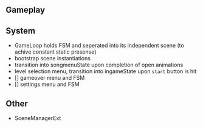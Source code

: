 

## Gameplay


## System
- GameLoop holds FSM and seperated into its independent scene (to achive constant static presense) 
- bootstrap scene instantiations
- transition into songmenuState upon completion of open animations
- level selection menu, transition into ingameState upon `start` button is hit
- [] gameover menu and FSM
- [] settings menu and FSM

## Other
- SceneManagerExt

